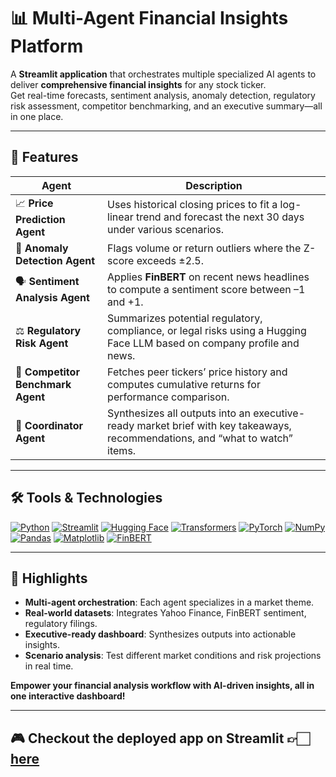 # 📊 Multi-Agent Financial Insights Platform

A **Streamlit application** that orchestrates multiple specialized AI agents to deliver **comprehensive financial insights** for any stock ticker.  
Get real-time forecasts, sentiment analysis, anomaly detection, regulatory risk assessment, competitor benchmarking, and an executive summary—all in one place.

---

## 🚀 Features

| Agent | Description |
|-------|-------------|
| 📈 **Price Prediction Agent** | Uses historical closing prices to fit a log-linear trend and forecast the next 30 days under various scenarios. |
| 🚨 **Anomaly Detection Agent** | Flags volume or return outliers where the Z-score exceeds ±2.5. |
| 🗣️ **Sentiment Analysis Agent** | Applies **FinBERT** on recent news headlines to compute a sentiment score between –1 and +1. |
| ⚖️ **Regulatory Risk Agent** | Summarizes potential regulatory, compliance, or legal risks using a Hugging Face LLM based on company profile and news. |
| 🏢 **Competitor Benchmark Agent** | Fetches peer tickers’ price history and computes cumulative returns for performance comparison. |
| 🧾 **Coordinator Agent** | Synthesizes all outputs into an executive-ready market brief with key takeaways, recommendations, and “what to watch” items. |

---

## 🛠 Tools & Technologies

[![Python](https://img.shields.io/badge/Python-3776AB?style=for-the-badge&logo=python&logoColor=white)](https://www.python.org/) 
[![Streamlit](https://img.shields.io/badge/Streamlit-FF4B4B?style=for-the-badge&logo=streamlit&logoColor=white)](https://streamlit.io/) 
[![Hugging Face](https://img.shields.io/badge/Hugging%20Face-FFDE2A?style=for-the-badge&logo=huggingface&logoColor=white)](https://huggingface.co/) 
[![Transformers](https://img.shields.io/badge/Transformers-00FF00?style=for-the-badge&logo=transformers&logoColor=black)](https://huggingface.co/docs/transformers/index) 
[![PyTorch](https://img.shields.io/badge/PyTorch-EE4C2C?style=for-the-badge&logo=pytorch&logoColor=white)](https://pytorch.org/) 
[![NumPy](https://img.shields.io/badge/NumPy-013243?style=for-the-badge&logo=numpy&logoColor=white)](https://numpy.org/) 
[![Pandas](https://img.shields.io/badge/Pandas-150458?style=for-the-badge&logo=pandas&logoColor=white)](https://pandas.pydata.org/) 
[![Matplotlib](https://img.shields.io/badge/Matplotlib-3776AB?style=for-the-badge&logo=python&logoColor=white)](https://matplotlib.org/) 
[![FinBERT](https://img.shields.io/badge/FinBERT-00FF00?style=for-the-badge)](https://huggingface.co/ProsusAI/finbert) 

---
## 🌟 Highlights
- **Multi-agent orchestration**: Each agent specializes in a market theme.  
- **Real-world datasets**: Integrates Yahoo Finance, FinBERT sentiment, regulatory filings.  
- **Executive-ready dashboard**: Synthesizes outputs into actionable insights.  
- **Scenario analysis**: Test different market conditions and risk projections in real time.  

**Empower your financial analysis workflow with AI-driven insights, all in one interactive dashboard!**

---
## 🎮 Checkout the deployed app on Streamlit 👉🏻 [here](https://multi-agent-financial-insights.streamlit.app/?embed_options=show_toolbar,show_padding,show_footer,light_theme,show_colored_line)
